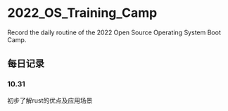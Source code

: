 # 2022_OS_Training_Camp
Record the daily routine of the 2022 Open Source Operating System Boot Camp.

## 每日记录

### 10.31
初步了解rust的优点及应用场景
